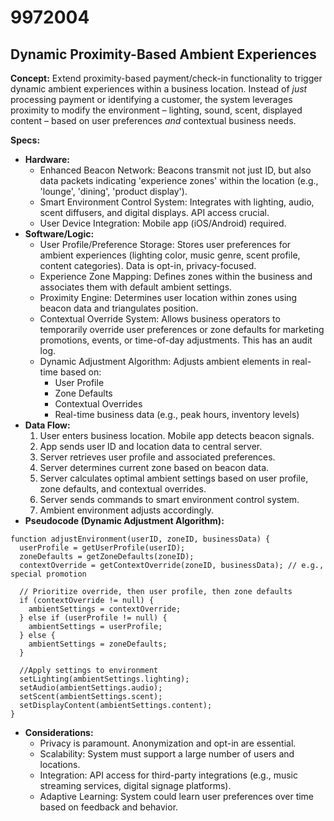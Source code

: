 # 9972004

## Dynamic Proximity-Based Ambient Experiences

**Concept:** Extend proximity-based payment/check-in functionality to trigger dynamic ambient experiences within a business location. Instead of *just* processing payment or identifying a customer, the system leverages proximity to modify the environment – lighting, sound, scent, displayed content – based on user preferences *and* contextual business needs.

**Specs:**

*   **Hardware:**
    *   Enhanced Beacon Network: Beacons transmit not just ID, but also data packets indicating 'experience zones' within the location (e.g., 'lounge', 'dining', 'product display').
    *   Smart Environment Control System: Integrates with lighting, audio, scent diffusers, and digital displays. API access crucial.
    *   User Device Integration: Mobile app (iOS/Android) required.
*   **Software/Logic:**
    *   User Profile/Preference Storage:  Stores user preferences for ambient experiences (lighting color, music genre, scent profile, content categories).  Data is opt-in, privacy-focused.
    *   Experience Zone Mapping:  Defines zones within the business and associates them with default ambient settings.
    *   Proximity Engine:  Determines user location within zones using beacon data and triangulates position.
    *   Contextual Override System: Allows business operators to temporarily override user preferences or zone defaults for marketing promotions, events, or time-of-day adjustments.  This has an audit log.
    *   Dynamic Adjustment Algorithm:  Adjusts ambient elements in real-time based on:
        *   User Profile
        *   Zone Defaults
        *   Contextual Overrides
        *   Real-time business data (e.g., peak hours, inventory levels)
*   **Data Flow:**
    1.  User enters business location. Mobile app detects beacon signals.
    2.  App sends user ID and location data to central server.
    3.  Server retrieves user profile and associated preferences.
    4.  Server determines current zone based on beacon data.
    5.  Server calculates optimal ambient settings based on user profile, zone defaults, and contextual overrides.
    6.  Server sends commands to smart environment control system.
    7.  Ambient environment adjusts accordingly.
*   **Pseudocode (Dynamic Adjustment Algorithm):**

```
function adjustEnvironment(userID, zoneID, businessData) {
  userProfile = getUserProfile(userID);
  zoneDefaults = getZoneDefaults(zoneID);
  contextOverride = getContextOverride(zoneID, businessData); // e.g., special promotion

  // Prioritize override, then user profile, then zone defaults
  if (contextOverride != null) {
    ambientSettings = contextOverride;
  } else if (userProfile != null) {
    ambientSettings = userProfile;
  } else {
    ambientSettings = zoneDefaults;
  }

  //Apply settings to environment
  setLighting(ambientSettings.lighting);
  setAudio(ambientSettings.audio);
  setScent(ambientSettings.scent);
  setDisplayContent(ambientSettings.content);
}
```

*   **Considerations:**
    *   Privacy is paramount.  Anonymization and opt-in are essential.
    *   Scalability: System must support a large number of users and locations.
    *   Integration: API access for third-party integrations (e.g., music streaming services, digital signage platforms).
    *   Adaptive Learning: System could learn user preferences over time based on feedback and behavior.